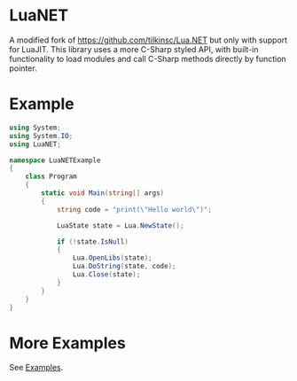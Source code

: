 # LuaNET
A modified fork of https://github.com/tilkinsc/Lua.NET but only with support for LuaJIT. This library uses a more C-Sharp styled API, with built-in functionality to load modules and call C-Sharp methods directly by function pointer.

# Example
```csharp
using System;
using System.IO;
using LuaNET;

namespace LuaNETExample
{
    class Program
    {
        static void Main(string[] args)
        {
            string code = "print(\"Hello world\")";

            LuaState state = Lua.NewState();            

            if (!state.IsNull)
            {
                Lua.OpenLibs(state);
                Lua.DoString(state, code);
                Lua.Close(state);
            }
        }
    }
}
```

# More Examples
See [Examples](https://github.com/japajoe/LuaJITSharp/tree/main/Examples).
